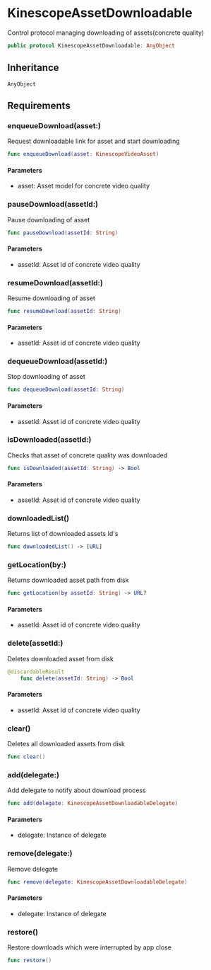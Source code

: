 # KinescopeAssetDownloadable

Control protocol managing downloading of assets(concrete quality)

``` swift
public protocol KinescopeAssetDownloadable: AnyObject 
```

## Inheritance

`AnyObject`

## Requirements

### enqueueDownload(asset:​)

Request downloadable link for asset and start downloading

``` swift
func enqueueDownload(asset: KinescopeVideoAsset)
```

#### Parameters

  - asset: Asset model for concrete video quality

### pauseDownload(assetId:​)

Pause downloading of asset

``` swift
func pauseDownload(assetId: String)
```

#### Parameters

  - assetId: Asset id of concrete video quality

### resumeDownload(assetId:​)

Resume downloading of asset

``` swift
func resumeDownload(assetId: String)
```

#### Parameters

  - assetId: Asset id of concrete video quality

### dequeueDownload(assetId:​)

Stop downloading of asset

``` swift
func dequeueDownload(assetId: String)
```

#### Parameters

  - assetId: Asset id of concrete video quality

### isDownloaded(assetId:​)

Checks that asset of concrete quality was downloaded

``` swift
func isDownloaded(assetId: String) -> Bool
```

#### Parameters

  - assetId: Asset id of concrete video quality

### downloadedList()

Returns list of downloaded assets Id's

``` swift
func downloadedList() -> [URL]
```

### getLocation(by:​)

Returns downloaded asset path from disk

``` swift
func getLocation(by assetId: String) -> URL?
```

#### Parameters

  - assetId: Asset id of concrete video quality

### delete(assetId:​)

Deletes downloaded asset from disk

``` swift
@discardableResult
    func delete(assetId: String) -> Bool
```

#### Parameters

  - assetId: Asset id of concrete video quality

### clear()

Deletes all downloaded assets from disk

``` swift
func clear()
```

### add(delegate:​)

Add delegate to notify about download process

``` swift
func add(delegate: KinescopeAssetDownloadableDelegate)
```

#### Parameters

  - delegate: Instance of delegate

### remove(delegate:​)

Remove delegate

``` swift
func remove(delegate: KinescopeAssetDownloadableDelegate)
```

#### Parameters

  - delegate: Instance of delegate

### restore()

Restore downloads which were interrupted by app close

``` swift
func restore()
```

